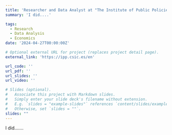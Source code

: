 ```yaml
---
title: 'Researcher and Data Analyst at "The Institute of Public Policies and Goods - CSIC"'
summary: 'I did....'

tags:
  - Research
  - Data Analysis
  - Economics
date: '2024-04-27T00:00:00Z'

# Optional external URL for project (replaces project detail page).
external_link: 'https://ipp.csic.es/en'

url_code: ''
url_pdf: ''
url_slides: ''
url_video: ''

# Slides (optional).
#   Associate this project with Markdown slides.
#   Simply enter your slide deck's filename without extension.
#   E.g. `slides = "example-slides"` references `content/slides/example-slides.md`.
#   Otherwise, set `slides = ""`.
slides: ""
---
```


I did.......